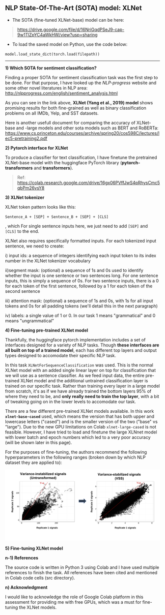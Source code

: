 ## NLP State-Of-The-Art (SOTA) model: XLNet

- The SOTA (fine-tuned XLNet-base) model can be here: 

> https://drive.google.com/file/d/16NriGqdPSeJ9-cap-9w1TlZpYC4aWkHW/view?usp=sharing

- To load the saved model on Python, use the code below:

`model.load_state_dict(torch.load(filepath))`

------------------------

**1) Which SOTA for sentiment classification?**

Finding a proper SOTA for sentiment classification task was the first step to be done. For that purpose, I have looked up the *NLP-progress* website and some other novel literatures in NLP area: http://nlpprogress.com/english/sentiment_analysis.html

As you can see in the link above, **XLNet (Yang et al., 2019) model** shows promising results for both fine-grained as well as binary classification problems on all IMDb, Yelp, and SST datasets.

Here is another usefull document for comparing the accuracy of XLNet-base and -large models and other sota models such as BERT and RoBERTa: https://www.cs.princeton.edu/courses/archive/spring20/cos598C/lectures/lec5-pretraining2.pdf


**2) Pytorch interface for XLNet**

To produce a classifier for text classification, I have finetune the pretrained XLNet-base model with the huggingface PyTorch library (**pytorch-transformers** and **transformers**). 

> Ref: https://colab.research.google.com/drive/16gx06PVffJwS4pRhysCmc5qbPm26vsY8


**3) XLNet tokenizer**

XLNet token pattern looks like this:

`Sentence_A + [SEP] + Sentence_B + [SEP] + [CLS]`

, which For single sentence inputs here, we just need to add `[SEP]` and `[CLS]` to the end.


XLNet also requires specifically formatted inputs. For each tokenized input sentence, we need to create:

i) input ids: a sequence of integers identifying each input token to its index number in the XLNet tokenizer vocabulary

ii)segment mask: (optional) a sequence of 1s and 0s used to identify whether the input is one sentence or two sentences long. For one sentence inputs, this is simply a sequence of 0s. For two sentence inputs, there is a 0 for each token of the first sentence, followed by a 1 for each token of the second sentence

iii) attention mask: (optional) a sequence of 1s and 0s, with 1s for all input tokens and 0s for all padding tokens (we'll detail this in the next paragraph)

iv) labels: a single value of 1 or 0. In our task 1 means "grammatical" and 0 means "ungrammatical"






**4) Fine-tuning pre-trained XLNet model**

Thankfully, the huggingface pytorch implementation includes a set of interfaces designed for a variety of NLP tasks. Though **these interfaces are all built on top of a trained model**, each has different top layers and output types designed to accomodate their specific NLP task.

In this task `XLNetForSequenceClassification` was used. This is the normal XLNet model with an added single linear layer on top for classification that we will use as a sentence classifier. As we feed input data, the entire pre-trained XLNet model and the additional untrained classification layer is trained on our specific task. Rather than training every layer in a large model from scratch, it's as if we have already trained the bottom layers 95% of where they need to be, and **only really need to train the top layer**, with a bit of tweaking going on in the lower levels to accomodate our task.

There are a few different pre-trained XLNet models available. In this work **`xlnet-base-cased`** used, which means the version that has both upper and lowercase letters ("cased") and is the smaller version of the two ("base" vs "large"). Due to the new GPU limitations on Colab `xlnet-large-cased` is not feasible. However, I have tried to load and finetune the large XLNnet model with lower batch and epoch numbers which led to a very poor accuracy (will be shown later in this page).

For the purposes of fine-tuning, the authors recommend the following hyperparameters in the following ranges (broken down by which NLP dataset they are applied to):

<img src="https://github.com/faezeh-bayat/Variance-stabilized-units-for-sequencing-based-genomic-signals/blob/master/bin/VSS_general_schematic/VSS.png" width="800"/>


**5) Fine-tuning XLNet model**


**n-1) References**

The source code is written in Python 3 using Colab and I have used multiple references to finish the task. All references have been cited and mentioned in Colab code cells (src directory). 

**n) Acknowledgment**

I would like to acknowledge the role of Google Colab platform in this assessment for providing me with free GPUs, which was a must for fine-tuning the XLNet models.

